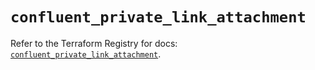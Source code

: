 # `confluent_private_link_attachment`

Refer to the Terraform Registry for docs: [`confluent_private_link_attachment`](https://registry.terraform.io/providers/confluentinc/confluent/2.10.0/docs/resources/private_link_attachment).
